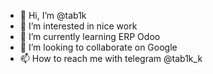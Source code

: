 - 👋 Hi, I’m @tab1k
- 👀 I’m interested in nice work
- 🌱 I’m currently learning ERP Odoo
- 💞️ I’m looking to collaborate on Google
- 📫 How to reach me with telegram @tab1k_k

<!---
tab1k/tab1k is a ✨ special ✨ repository because its `README.md` (this file) appears on your GitHub profile.
You can click the Preview link to take a look at your changes.
--->
